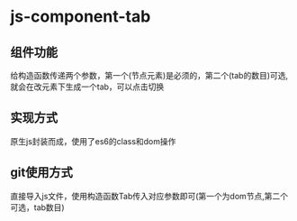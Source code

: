 # js-component-tab

## 组件功能
   给构造函数传递两个参数，第一个(节点元素)是必须的，第二个(tab的数目)可选,就会在改元素下生成一个tab，可以点击切换

## 实现方式
   原生js封装而成，使用了es6的class和dom操作

## git使用方式
   直接导入js文件，使用构造函数Tab传入对应参数即可(第一个为dom节点,第二个可选，tab数目)